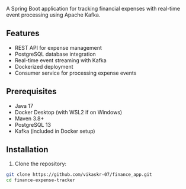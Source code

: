 A Spring Boot application for tracking financial expenses with real-time event processing using Apache Kafka.

## Features

- REST API for expense management
- PostgreSQL database integration
- Real-time event streaming with Kafka
- Dockerized deployment
- Consumer service for processing expense events

## Prerequisites

- Java 17
- Docker Desktop (with WSL2 if on Windows)
- Maven 3.8+
- PostgreSQL 13
- Kafka (included in Docker setup)

## Installation

1. Clone the repository:
```bash
git clone https://github.com/vikaskr-07/finance_app.git
cd finance-expense-tracker
